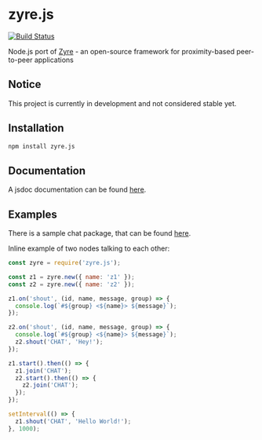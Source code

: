 # zyre.js

[![Build Status](https://travis-ci.org/interpretor/zyre.js.svg?branch=master)](https://travis-ci.org/interpretor/zyre.js)

Node.js port of [Zyre](https://github.com/zeromq/zyre) - an open-source framework for proximity-based peer-to-peer applications

## Notice

This project is currently in development and not considered stable yet.

## Installation

```bash
npm install zyre.js
```

## Documentation

A jsdoc documentation can be found [here](https://interpretor.github.io/zyre.js/).

## Examples

There is a sample chat package, that can be found [here](https://github.com/interpretor/zyre-chat).

Inline example of two nodes talking to each other:

```js
const zyre = require('zyre.js');

const z1 = zyre.new({ name: 'z1' });
const z2 = zyre.new({ name: 'z2' });

z1.on('shout', (id, name, message, group) => {
  console.log(`#${group} <${name}> ${message}`);
});

z2.on('shout', (id, name, message, group) => {
  console.log(`#${group} <${name}> ${message}`);
  z2.shout('CHAT', 'Hey!');
});

z1.start().then(() => {
  z1.join('CHAT');
  z2.start().then(() => {
    z2.join('CHAT');
  });
});

setInterval(() => {
  z1.shout('CHAT', 'Hello World!');
}, 1000);
```
